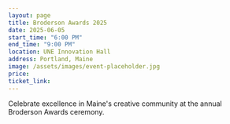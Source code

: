 ```yaml
---
layout: page
title: Broderson Awards 2025
date: 2025-06-05
start_time: "6:00 PM"
end_time: "9:00 PM"
location: UNE Innovation Hall
address: Portland, Maine
image: /assets/images/event-placeholder.jpg
price: 
ticket_link: 
---
```


Celebrate excellence in Maine's creative community at the annual Broderson Awards ceremony.
